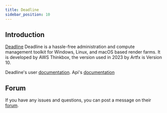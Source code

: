 ```yaml
---
title: Deadline
sidebar_position: 10
---
```


## Introduction

[Deadline](https://www.awsthinkbox.com/deadline) Deadline is a hassle-free administration and compute management toolkit for Windows, Linux, and macOS based render farms. It is developed by AWS Thinkbox, the version used in 2023 by Artfx is Version 10.

Deadline's user [documentation](https://docs.thinkboxsoftware.com/products/deadline/10.2/1_User%20Manual/manual/overview.html).
Api's [documentation](https://docs.thinkboxsoftware.com/products/deadline/10.2/1_User%20Manual/manual/manual-submission.html)


## Forum

If you have any issues and questions, you can post a message on their [forum](https://forums.thinkboxsoftware.com/).
